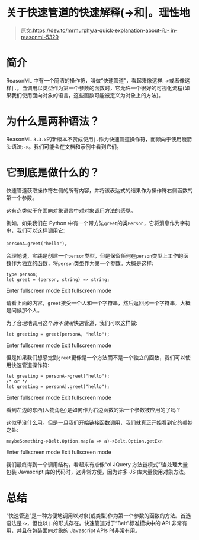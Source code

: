 # 关于快速管道的快速解释(->和|。理性地

> 原文:[https://dev.to/mrmurphy/a-quick-explanation-about-和- in-reasonml-5329](https://dev.to/mrmurphy/a-quick-explanation-about---and--in-reasonml-5329)

# 简介

ReasonML 中有一个简洁的操作符，叫做“快速管道”，看起来像这样:`->`或者像这样`|.`。当调用以类型作为第一个参数的函数时，它允许一个很好的可视化流程(如果我们使用面向对象的语言，这些函数可能被定义为对象上的方法)。

# 为什么是两种语法？

ReasonML `3.3.x`的新版本不赞成使用`|.`作为快速管道操作符，而倾向于使用瘦箭头语法:`->`。我们可能会在文档和示例中看到它们。

# 它到底是做什么的？

快速管道获取操作符左侧的所有内容，并将该表达式的结果作为操作符右侧函数的第一个参数。

这有点类似于在面向对象语言中对对象调用方法的感觉。

例如，如果我们在 Python 中有一个带方法`greet`的类`Person`，它将消息作为字符串，我们可以这样调用它:

`personA.greet("hello")`。

合理地说，实践是创建一个`person`类型，但是保留任何在`person`类型上工作的函数作为独立的函数，将`person`类型作为第一个参数。大概是这样:

```
type person;
let greet = (person, string) => string; 
```

Enter fullscreen mode Exit fullscreen mode

请看上面的内容，`greet`接受一个人和一个字符串，然后返回另一个字符串，大概是问候那个人。

为了合理地调用这个*而不使用*快速管道，我们可以这样做:

```
let greeting = greet(personA, "hello"); 
```

Enter fullscreen mode Exit fullscreen mode

但是如果我们想感觉到`greet`更像是一个方法而不是一个独立的函数，我们可以使用快速管道操作符:

```
let greeting = personA->greet("hello");
/* or */
let greeting = personA|.greet("hello"); 
```

Enter fullscreen mode Exit fullscreen mode

看到左边的东西(人物角色)是如何作为右边函数的第一个参数被应用的了吗？

这似乎没什么用。但是一旦我们开始链接函数调用，我们就真正开始看到它的美妙之处:

```
maybeSomething->Belt.Option.map(a => a)->Belt.Option.getExn 
```

Enter fullscreen mode Exit fullscreen mode

我们最终得到一个调用结构，看起来有点像“ol JQuery 方法链模式”!当处理大量包装 Javascript 库的代码时，这非常方便，因为许多 JS 库大量使用对象方法。

# 总结

“快速管道”是一种方便地调用以对象(或类型)作为第一个参数的函数的方法。首选语法是`->`，但也以`|.`的形式存在。快速管道对于“Belt”标准模块中的 API 非常有用，并且在包装面向对象的 Javascript APIs 时非常有用。